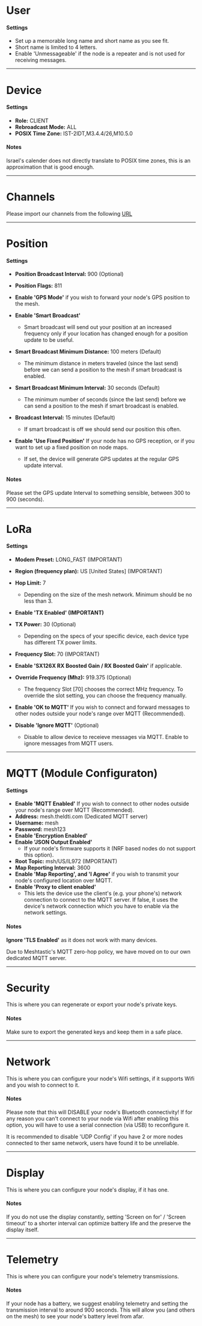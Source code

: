 # User

#### Settings

-   Set up a memorable long name and short name as you see fit.
-   Short name is limited to 4 letters.
-   Enable 'Unmessageable' if the node is a repeater and is not used for receiving messages.

---

# Device

#### Settings

-   **Role:** CLIENT
-   **Rebroadcast Mode:** ALL
-   **POSIX Time Zone:** IST-2IDT,M3.4.4/26,M10.5.0

#### Notes

Israel's calender does not directly translate to POSIX time zones, this is an approximation that is good enough.

---

# Channels

Please import our channels from the following [URL](https://meshtastic.org/e/#ChUSAQAaCE9wZW5Db21tKAEwAToCCA4KMxIgApNROuCF0HivXWIfr37NLQotpk5lR4IstaO7s8ZP0gEaC2dlc2hlbWthdmVkKAEwAQoyEiAtb9BaS0k_TtWDrBCmUs7oRUXTw5l63D_ErbA5egua2xoKTWVzaEFsdC1JTCgBMAEKMxIgkX6TnnQ3LSg2y2_GJcK3tmz4xn8-Yl2IBOD71NpVJIoaC0VtcmdDb21tLUlMKAEwARIRCAE4AUADSAFQDFgXaAHABgE)

---

# Position

#### Settings

-   **Position Broadcast Interval:** 900 (Optional)
-   **Position Flags:** 811
-   **Enable 'GPS Mode'** if you wish to forward your node's GPS position to the mesh.
-   **Enable 'Smart Broadcast'**

    -   Smart broadcast will send out your position at an increased frequency only if your location has changed enough for a position update to be useful.

-   **Smart Broadcast Minimum Distance:** 100 meters (Default)

    -   The minimum distance in meters traveled (since the last send) before we can send a position to the mesh if smart broadcast is enabled.

-   **Smart Broadcast Minimum Interval:** 30 seconds (Default)

    -   The minimum number of seconds (since the last send) before we can send a position to the mesh if smart broadcast is enabled.

-   **Broadcast Interval:** 15 minutes (Default)

    -   If smart broadcast is off we should send our position this often.

-   **Enable 'Use Fixed Position'**
    If your node has no GPS reception, or if you want to set up a fixed position on node maps.

    -   If set, the device will generate GPS updates at the regular GPS update interval.

#### Notes

Please set the GPS update Interval to something sensible, between 300 to 900 (seconds).

---

# LoRa

#### Settings

-   **Modem Preset:** LONG_FAST (IMPORTANT)
-   **Region (frequency plan):** US [United States] (IMPORTANT)
-   **Hop Limit:** 7

    -   Depending on the size of the mesh network. Minimum should be no less than 3.

-   **Enable 'TX Enabled' (IMPORTANT)**
-   **TX Power:** 30 (Optional)

    -   Depending on the specs of your specific device, each device type has different TX power limits.

-   **Frequency Slot:** 70 (IMPORTANT)
-   **Enable 'SX126X RX Boosted Gain / RX Boosted Gain'** if applicable.
-   **Override Frequency (Mhz):** 919.375 (Optional)

    -   The frequency Slot [70] chooses the correct MHz frequency.
        To override the slot setting, you can choose the frequency manually.

-   **Enable 'OK to MQTT'** If you wish to connect and forward messages to other nodes outside your node's range over MQTT (Recommended).
-   **Disable 'Ignore MQTT'** (Optional)

    -   Disable to allow device to receieve messages via MQTT. Enable to ignore messages from MQTT users.

---

# MQTT (Module Configuraton)

#### Settings

-   **Enable 'MQTT Enabled'** If you wish to connect to other nodes outside your node's range over MQTT (Recommended).
-   **Address:** mesh.theldti.com (Dedicated MQTT server)
-   **Username:** mesh
-   **Password:** mesh123
-   **Enable 'Encryption Enabled'**
-   **Enable 'JSON Output Enabled'**
    -   If your node's firmware supports it (NRF based nodes do not support this option).
-   **Root Topic:** msh/US/IL972 (IMPORTANT)
-   **Map Reporting Interval:** 3600
-   **Enable 'Map Reporting', and 'I Agree'**
    if you wish to transmit your node's configured location over MQTT.
-   **Enable 'Proxy to client enabled'**
    -   This lets the device use the client's (e.g. your phone's) network connection to connect to the MQTT server. If false, it uses the device's network connection which you have to enable via the network settings.

#### Notes

**Ignore 'TLS Enabled'** as it does not work with many devices.

Due to Meshtastic's MQTT zero-hop policy, we have moved on to our own dedicated MQTT server.

---

# Security

This is where you can regenerate or export your node's private keys.

#### Notes

Make sure to export the generated keys and keep them in a safe place.

---

# Network

This is where you can configure your node's Wifi settings, if it supports Wifi and you wish to connect to it.

#### Notes

Please note that this will DISABLE your node's Bluetooth connectivity! If for any reason you can't connect to your node via Wifi after enabling this option, you will have to use a serial connection (via USB) to reconfigure it.

It is recommended to disable 'UDP Config' if you have 2 or more nodes connected to ther same network, users have found it to be unreliable.

---

# Display

This is where you can configure your node's display, if it has one.

#### Notes

If you do not use the display constantly, setting 'Screen on for' / 'Screen timeout' to a shorter interval can optimize battery life and the preserve the display itself.

---

# Telemetry

This is where you can configure your node's telemetry transmissions.

#### Notes

If your node has a battery, we suggest enabling telemetry and setting the transmission interval to around 900 seconds. This will allow you (and others on the mesh) to see your node's battery level from afar.
